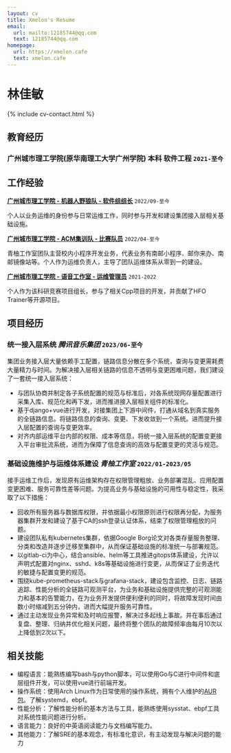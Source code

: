 ```yaml
---
layout: cv
title: Xmelon's Resume
email:
  url: mailto:12185744@qq.com
  text: 12185744@qq.com
homepage:
  url: https://xmelon.cafe
  text: xmelon.cafe
---
```


# 林佳敏

{% include cv-contact.html %}

## 教育经历

### 广州城市理工学院(原华南理工大学广州学院) 本科 软件工程 `2021-至今`

## 工作经验

[**广州城市理工学院 - 机器人野狼队 - 软件组组长**](https://gcubot.cn) `2022/09-至今`

个人以业务运维的身份参与日常运维工作，同时参与开发和建设集团接入层相关基础设施。

[**广州城市理工学院 - ACM集训队 - 比赛队员**](https://qingyou.njupt.edu.cn) `2022/04-至今`

青柚工作室团队主营校内小程序开发业务，代表业务有南邮小程序、邮你来办、南邮镜像站等。个人作为运维负责人，主导了团队运维体系从零到一的建设。

[**广州城市理工学院 - 语音工作室 - 运维管理员**](https://github.com/Apollo2d/) `2021-2022`

个人作为该科研竞赛项目组长，参与了相关Cpp项目的开发，并贡献了HFO Trainer等开源项目。

## 项目经历

### **统一接入层系统**  *腾讯音乐集团* `2023/06-至今`

集团业务接入层大量依赖手工配置，链路信息分散在多个系统，查询与变更需耗费大量精力与时间。为解决接入层相关链路的信息不透明与变更困难问题，我们建设了一套统一接入层系统：

- 与团队协商并制定各子系统配置的规范与标准后，对各系统现网存量配置进行采集入库、规范化和再下发，进而推进接入层相关组件的标准化。
- 基于django+vue进行开发，对接集团上下游中间件，打通从域名到真实服务的全链路信息。将链路信息的查询、变更、下发收敛到一个系统。进而提升接入层配置的查询与变更效率。
- 对齐内部运维平台内部的权限、成本等信息，将统一接入层系统的配置变更接入平台审批流系统，进而为保障了信息查询的高效与配置变更的灵活与规范。

### **基础设施维护与运维体系建设** *青柚工作室* `2022/01-2023/05`

接手运维工作后，发现原有运维架构存在权限管理粗放、业务部署混乱、应用配置变更困难、服务可靠性差等问题。为提高业务与基础设施的可用性与稳定性，我采取了以下措施：

- 回收所有服务器与数据库权限，并依据最小权限原则进行权限再分配，为服务器集群开发和建设了基于CA的ssh登录认证体系，结束了权限管理粗放的问题。
- 建设团队私有kubernetes集群，依据Google Borg论文对各类存量服务整理、分类和改造并逐步迁移至集群中，从而保证基础设施的标准统一与部署规范。
- 以gitlab-ci为中心，结合ansible、helm等工具推进gitops体系建设，允许以声明式配置对nginx、sshd、k8s等基础设施进行变更，从而保证了业务迭代的敏捷与配置变更的规范。
- 围绕kube-prometheus-stack与grafana-stack，建设包含监控、日志、链路追踪、性能分析的全链路可观测平台，为业务和基础设施提供完整的可观测能力和基本的告警能力，在为业务开发提供便利便利的同时，将故障发现时间由数小时缩减到五分钟内，进而大幅提升服务可靠性。
- 通过主动发现业务异常和及时响应报警，解决过多起线上事故。并在事后通过复盘、整理、归纳并优化相关问题，最终将整个团队的故障频率由每月10次以上降低到2次以下。

## 相关技能

- 编程语言：能熟练编写bash与python脚本，可以使用Go与C进行中间件和底层组件开发，可以使用vue进行前端开发。
- 操作系统：使用Arch Linux作为日常使用的操作系统，拥有个人维护的[AUR包](https://aur.archlinux.org/packages?O=0&SeB=m&K=kawhicurry&outdated=&SB=m&SO=d&PP=50&submit=Go)。了解systemd，ebpf。
- 性能分析：了解性能分析的基本方法与工具，能熟练使用sysstat、ebpf工具对系统性能问题进行分析。
- 语言能力：良好的中英语阅读能力与文档编写能力。
- 其他能力：了解SRE的基本观念，有标准化意识，有主动发现与解决问题的能力

